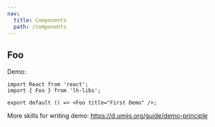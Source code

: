 ```yaml
---
nav:
  title: Components
  path: /components
---
```


## Foo

Demo:

```tsx
import React from 'react';
import { Foo } from 'lh-libs';

export default () => <Foo title="First Demo" />;
```

More skills for writing demo: https://d.umijs.org/guide/demo-principle
